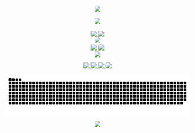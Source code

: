 <!-- 顶部动图 -->
<!-- https://github.com/kyechan99/capsule-render -->
<p align="center">
    <img src="https://capsule-render.vercel.app/api?type=waving&color=timeGradient&height=300&&section=header&text=HI%20THERE&fontSize=90&fontAlign=50&fontAlignY=30&desc=I%20am%20Erhai_lake!&descAlign=50&descSize=30&descAlignY=60&animation=twinkling" />
</p>

<!-- 打字机动图 -->
<!-- https://github.com/DenverCoder1/readme-typing-svg -->
<p align="center">
    <img src="https://readme-typing-svg.demolab.com?font=Orbitron&size=25&pause=1000&center=true&vCenter=true&random=false&width=600&lines=Welcome+to+my+GitHub+profile+page!;I+am+super+obsessed+with+programming!" />
</p>

<p align="center">
    <!-- 数据概览 -->
    <!-- https://github.com/anuraghazra/github-readme-stats -->
    <img align="center" width="400" src="https://github-readme-stats.vercel.app/api?username=Erhai-lake&theme=transparent&show_icons=true&hide_border=true&show=reviews&hide_title=true&hide=contribs" />
    <!-- 连续贡献数据记录 -->
    <!-- https://github.com/DenverCoder1/github-readme-streak-stats -->
    <img align="center" width="400" src="https://streak-stats.demolab.com?user=Erhai-lake&theme=transparent&date_format=%5BY.%5Dn.j&hide_border=true" />
    <br/>
    <!-- 贡献图 -->
    <!-- https://github.com/Ashutosh00710/github-readme-activity-graph -->
    <img width="800" src="https://github-readme-activity-graph.vercel.app/graph?username=Erhai-lake&theme=github-compact&hide_border=true&area=true&custom_title=Contribution%20Graph" />
    <br/>
    <!-- 代码编写总时长 -->
    <!-- https://github.com/anuraghazra/github-readme-stats -->
    <img align="center" src="https://github-readme-stats.vercel.app/api/wakatime?username=Erhai_lake&theme=transparent&hide_border=true&layout=compact&langs_count=22" />
    <!-- 项目语言比例 -->
    <!-- https://github.com/anuraghazra/github-readme-stats -->
    <img align="center" src="https://github-readme-stats.vercel.app/api/top-langs/?username=Erhai-lake&theme=transparent&hide_border=true&layout=donut-vertical&langs_count=6" />
    <br/>
    <!-- 技术栈图标展示 -->
    <!-- https://github.com/tandpfun/skill-icons -->
    <img align="center" src="https://skillicons.dev/icons?i=html,css,js,php,mysql,py,java,md,git,androidstudio&theme=light" />
</p>

<!-- https://github.com/badges/shields -->
<p align="center">
    <!-- GitHub -->
    <a href="https://github.com/Erhai-lake">
        <img src="https://img.shields.io/badge/GitHub-Erhai_lake-blue?logo=github" />
    </a>
    <!-- Bilibili -->
    <a href="https://space.bilibili.com/497311101">
        <img src="https://img.shields.io/badge/哔哩哔哩-洱海之畔-pink?logo=bilibili" />
    </a>
    <!-- QQ -->
    <a href="http://wpa.qq.com/msgrd?v=3&uin=3442183040&site=qq&menu=yes">
        <img src="https://img.shields.io/badge/QQ-3442183040-green?logo=tencentqq" />
    </a>
    <!-- 访问统计小徽章 -->
    <!-- https://github.com/antonkomarev/github-profile-views-counter -->
    <img src="https://komarev.com/ghpvc/?username=Erhai-lake&abbreviated=true&color=yellow" />
</p>

<picture>
  <source media="(prefers-color-scheme: dark)" srcset="https://raw.githubusercontent.com/Erhai-lake/Erhai-lake/output/github-contribution-grid-snake-dark.svg">
  <source media="(prefers-color-scheme: light)" srcset="https://raw.githubusercontent.com/Erhai-lake/Erhai-lake/output/github-contribution-grid-snake.svg">
  <img src="https://raw.githubusercontent.com/Erhai-lake/Erhai-lake/output/github-contribution-grid-snake.svg">
</picture>


<!-- 底部动图 -->
<!-- https://github.com/kyechan99/capsule-render -->
<p align="center">
    <img src="https://capsule-render.vercel.app/api?type=waving&color=timeGradient&height=300&&section=footer&text=THE%20END&fontSize=90&fontAlign=50&fontAlignY=70&desc=Hope%20your%20program%20is%20bug-free!&descAlign=50&descSize=30&descAlignY=40&animation=twinkling" />
</p>
